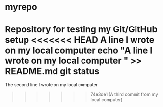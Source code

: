 # myrepo
Repository for testing my Git/GitHub setup
<<<<<<< HEAD
A line I wrote on my local computer
echo "A line I wrote on my local computer  " >> README.md
git status
=======
The second line I wrote on my local computer
>>>>>>> 74e3de1 (A third commit from my local computer)
